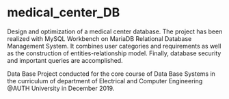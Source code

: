 # medical_center_DB
Design and optimization of a medical center database. The project has been realized with MySQL Workbench on MariaDB Relational Database Management System. It combines user categories and requirements as well as the construction of entities-relationship model. Finally, database security and important queries are accomplished.

Data Base Project conducted for the core course of Data Base Systems in the curriculum of department of Electrical and Computer Engineering @AUTH University in December 2019.
